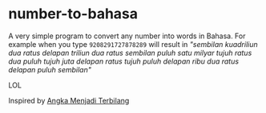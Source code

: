 # number-to-bahasa

A very simple program to convert any number into words in Bahasa. For example when you type
`9208291727878289` will result in _"sembilan kuadriliun dua ratus delapan triliun dua ratus sembilan puluh satu milyar tujuh
ratus dua puluh tujuh juta delapan ratus tujuh puluh delapan ribu dua ratus delapan puluh sembilan"_

LOL

Inspired by [Angka Menjadi Terbilang](https://www.npmjs.com/package/angka-menjadi-terbilang)
